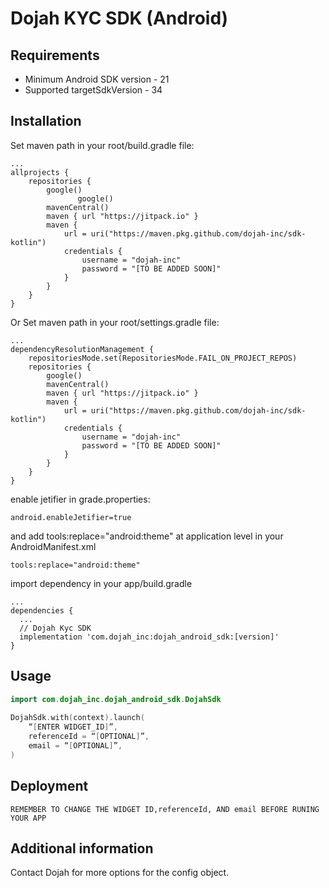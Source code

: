# Dojah KYC SDK (Android)

## Requirements
* Minimum Android SDK version - 21
* Supported targetSdkVersion - 34

## Installation

Set maven path in your root/build.gradle file:
```
...
allprojects {
    repositories {
        google()
               google()
        mavenCentral()
        maven { url "https://jitpack.io" }
        maven {
            url = uri("https://maven.pkg.github.com/dojah-inc/sdk-kotlin")
            credentials {
                username = "dojah-inc"
                password = "[TO BE ADDED SOON]"
            }
        }
    }
}
```
Or Set maven path in your root/settings.gradle file:
```
...
dependencyResolutionManagement {
    repositoriesMode.set(RepositoriesMode.FAIL_ON_PROJECT_REPOS)
    repositories {
        google()
        mavenCentral()
        maven { url "https://jitpack.io" }
        maven {
            url = uri("https://maven.pkg.github.com/dojah-inc/sdk-kotlin")
            credentials {
                username = "dojah-inc"
                password = "[TO BE ADDED SOON]"
            }
        }
    }
}
```
enable jetifier in grade.properties:
```
android.enableJetifier=true
```

and add tools:replace="android:theme" at application level in your AndroidManifest.xml
```
tools:replace="android:theme"
```

import dependency in your app/build.gradle

```
...
dependencies {
  ...
  // Dojah Kyc SDK
  implementation 'com.dojah_inc:dojah_android_sdk:[version]'
}
```


## Usage

```kotlin
import com.dojah_inc.dojah_android_sdk.DojahSdk
 
DojahSdk.with(context).launch(
    “[ENTER WIDGET_ID]”,
    referenceId = “[OPTIONAL]”,
    email = “[OPTIONAL]”,
)

```


## Deployment 

`REMEMBER TO CHANGE THE WIDGET ID,referenceId, AND email BEFORE RUNING YOUR APP`


## Additional information

Contact Dojah for more options for the config object.
